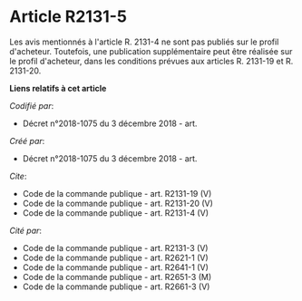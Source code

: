 # Article R2131-5

Les avis mentionnés à l'article R. 2131-4 ne sont pas publiés sur le profil d'acheteur. Toutefois, une publication
supplémentaire peut être réalisée sur le profil d'acheteur, dans les conditions prévues aux articles R. 2131-19 et R.
2131-20.

**Liens relatifs à cet article**

_Codifié par_:

  - Décret n°2018-1075 du 3 décembre 2018 - art.

_Créé par_:

  - Décret n°2018-1075 du 3 décembre 2018 - art.

_Cite_:

  - Code de la commande publique - art. R2131-19 (V)
  - Code de la commande publique - art. R2131-20 (V)
  - Code de la commande publique - art. R2131-4 (V)

_Cité par_:

  - Code de la commande publique - art. R2131-3 (V)
  - Code de la commande publique - art. R2621-1 (V)
  - Code de la commande publique - art. R2641-1 (V)
  - Code de la commande publique - art. R2651-3 (M)
  - Code de la commande publique - art. R2661-3 (V)
